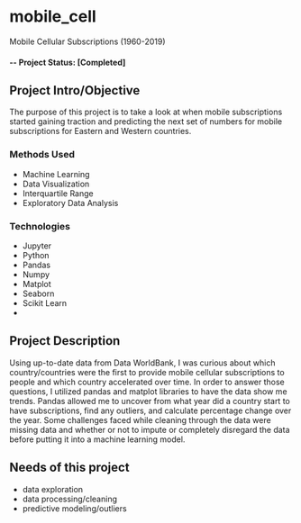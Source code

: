 # mobile_cell

Mobile Cellular Subscriptions (1960-2019)


#### -- Project Status: [Completed]

## Project Intro/Objective
The purpose of this project is to take a look at when mobile subscriptions started gaining traction and predicting the next set of numbers for mobile subscriptions for Eastern and Western countries.

### Methods Used
* Machine Learning
* Data Visualization
* Interquartile Range
* Exploratory Data Analysis

### Technologies
* Jupyter
* Python
* Pandas
* Numpy
* Matplot
* Seaborn
* Scikit Learn
*  

## Project Description
Using up-to-date data from Data WorldBank, I was curious about which country/countries were the first to provide mobile cellular subscriptions to people and which country accelerated over time.
	In order to answer those questions, I utilized pandas and matplot libraries to have the data show me trends. Pandas allowed me to uncover from what year did a country start to have subscriptions, find any outliers, and calculate percentage change over the year.
Some challenges faced while cleaning through the data were missing data and whether or not to impute or completely disregard the data before putting it into a machine learning model.


## Needs of this project

- data exploration
- data processing/cleaning
- predictive modeling/outliers
